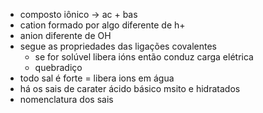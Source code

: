 - composto iônico -> ac + bas
-  cation formado por algo diferente de h+
- anion diferente de OH
- segue as propriedades das ligações covalentes
	- se for solúvel libera ións então conduz carga elétrica
	- quebradiço
- todo sal é forte = libera ions em água
- há os sais de carater ácido básico msito e hidratados
- nomenclatura dos sais